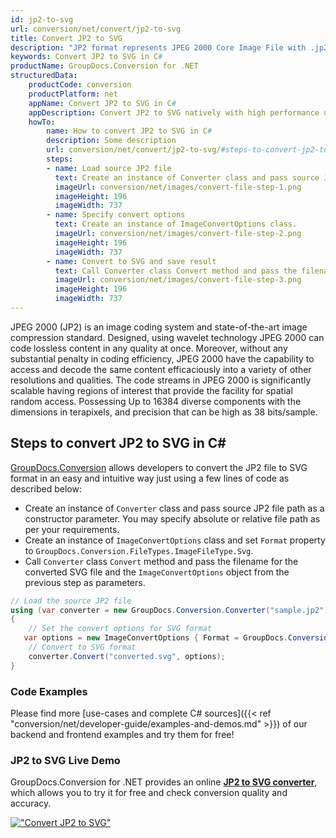 ```yaml
---
id: jp2-to-svg
url: conversion/net/convert/jp2-to-svg
title: Convert JP2 to SVG
description: "JP2 format represents JPEG 2000 Core Image File with .jp2 extension. Learn how to convert JP2 to SVG file programmatically in C# language using GroupDocs.Conversion for .NET library."
keywords: Convert JP2 to SVG in C#
productName: GroupDocs.Conversion for .NET
structuredData:
    productCode: conversion
    productPlatform: net
    appName: Convert JP2 to SVG in C#
    appDescription: Convert JP2 to SVG natively with high performance using C# language and server side GroupDocs.Conversion for .NET APIs, without the use of any software like Microsoft or Open Office.
    howTo:
        name: How to convert JP2 to SVG in C# 
        description: Some description
        url: conversion/net/convert/jp2-to-svg/#steps-to-convert-jp2-to-svg-in-c
        steps:
        - name: Load source JP2 file 
          text: Create an instance of Converter class and pass source JP2 file path as a constructor parameter. You may specify absolute or relative file path as per your requirements. 
          imageUrl: conversion/net/images/convert-file-step-1.png
          imageHeight: 196
          imageWidth: 737
        - name: Specify convert options 
          text: Create an instance of ImageConvertOptions class.
          imageUrl: conversion/net/images/convert-file-step-2.png
          imageHeight: 196
          imageWidth: 737
        - name: Convert to SVG and save result 
          text: Call Converter class Convert method and pass the filename for the converted HTML file and the ImageConvertOptions object from the previous step as parameters.
          imageUrl: conversion/net/images/convert-file-step-3.png
          imageHeight: 196
          imageWidth: 737
---
```


JPEG 2000 (JP2) is an image coding system and state-of-the-art image compression standard. Designed, using wavelet technology JPEG 2000 can code lossless content in any quality at once. Moreover, without any substantial penalty in coding efficiency, JPEG 2000  have the capability to access and decode the same content efficaciously into a variety of other resolutions and qualities. The code streams in JPEG 2000 is significantly scalable having regions of interest that provide the facility for spatial random access. Possessing Up to 16384 diverse components with the dimensions in terapixels, and precision that can be high as 38 bits/sample.

## Steps to convert JP2 to SVG in C#

[GroupDocs.Conversion](https://products.groupdocs.com/conversion/net) allows developers to convert the JP2 file to SVG format in an easy and intuitive way just using a few lines of code as described below:

* Create an instance of `Converter` class and pass source JP2 file path as a constructor parameter. You may specify absolute or relative file path as per your requirements. 
* Create an instance of `ImageConvertOptions` class and set `Format` property to `GroupDocs.Conversion.FileTypes.ImageFileType.Svg`.
* Call `Converter` class `Convert` method and pass the filename for the converted SVG file and the `ImageConvertOptions` object from the previous step as parameters.

```csharp
// Load the source JP2 file
using (var converter = new GroupDocs.Conversion.Converter("sample.jp2"))
{
    // Set the convert options for SVG format
   var options = new ImageConvertOptions { Format = GroupDocs.Conversion.FileTypes.ImageFileType.Svg };
    // Convert to SVG format
    converter.Convert("converted.svg", options);
}
```

### Code Examples

Please find more [use-cases and complete C# sources]({{< ref "conversion/net/developer-guide/examples-and-demos.md" >}}) of our backend and frontend examples and try them for free!

### JP2 to SVG Live Demo

GroupDocs.Conversion for .NET provides an online [**JP2 to SVG converter**](https://products.groupdocs.app/conversion/jp2-to-svg), which allows you to try it for free and check conversion quality and accuracy.

[!["Convert JP2 to SVG"](conversion/net/images/convert-to-svg/convert-jp2-to-svg.png)](https://products.groupdocs.app/conversion/jp2-to-svg)